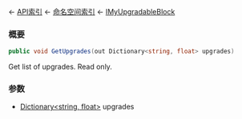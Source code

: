 ← [API索引](Api-Index) ← [命名空间索引](Namespace-Index) ← [IMyUpgradableBlock](Sandbox.ModAPI.Ingame.IMyUpgradableBlock)

### 概要

```csharp
public void GetUpgrades(out Dictionary<string, float> upgrades)
```

Get list of upgrades. Read only.

### 参数

* [Dictionary&lt;string, float&gt;](https://docs.microsoft.com/en-us/dotnet/api/System.Collections.Generic.Dictionary-2?view=netframework-4.6) upgrades
